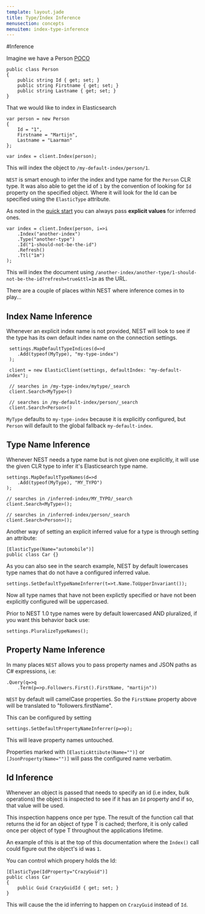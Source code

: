 ```yaml
---
template: layout.jade
title: Type/Index Inference
menusection: concepts
menuitem: index-type-inference
---
```


#Inference

Imagine we have a Person [POCO](http://en.wikipedia.org/wiki/Plain_Old_CLR_Object)
   
    public class Person
    {
        public string Id { get; set; }
        public string Firstname { get; set; }
        public string Lastname { get; set; }
    }

That we would like to index in Elasticsearch 

    var person = new Person
    {
        Id = "1",
        Firstname = "Martijn",
        Lastname = "Laarman"
    };

    var index = client.Index(person);

This will index the object to `/my-default-index/person/1`. 

`NEST` is smart enough to infer the index and type name for the `Person` CLR type. It was also able to get the id of `1` by the convention of looking for `Id` property on the specified object. Where it will look for the Id can be specified using the `ElasticType` attribute.

As noted in the [quick start](/nest/quick-start.html) you can always pass **explicit values** for inferred ones.

    var index = client.Index(person, i=>i
        .Index("another-index")
        .Type("another-type")
        .Id("1-should-not-be-the-id")
        .Refresh()
        .Ttl("1m")
    );

This will index the document using `/another-index/another-type/1-should-not-be-the-id?refresh=true&ttl=1m` as the URL. 

There are a couple of places within NEST where inference comes in to play...

## Index Name Inference

Whenever an explicit index name is not provided, NEST will look to see if the type has its own default index name on the connection settings.

     settings.MapDefaultTypeIndices(d=>d
        .Add(typeof(MyType), "my-type-index")
     );

     client = new ElasticClient(settings, defaultIndex: "my-default-index");

     // searches in /my-type-index/mytype/_search
     client.Search<MyType>()

     // searches in /my-default-index/person/_search
     client.Search<Person>()

`MyType` defaults to `my-type-index` because it is explicitly configured, but `Person` will default to the global fallback `my-default-index`.

## Type Name Inference

Whenever NEST needs a type name but is not given one explicitly, it will use the given CLR type to infer it's Elasticsearch type name.

    settings.MapDefaultTypeNames(d=>d
        .Add(typeof(MyType), "MY_TYPO")
    );
    
    // searches in /inferred-index/MY_TYPO/_search
    client.Search<MyType>();
    
    // searches in /inferred-index/person/_search
    client.Search<Person>();

Another way of setting an explicit inferred value for a type is through setting an attribute:

    [ElasticType(Name="automobile")]
    public class Car {} 

As you can also see in the search example, NEST by default lowercases type names that do not have a configured inferred value.

    settings.SetDefaultTypeNameInferrer(t=>t.Name.ToUpperInvariant());

Now all type names that have not been explictly specified or have not been explicitly configured will be uppercased.

Prior to NEST 1.0 type names were by default lowercased AND pluralized, if you want this behavior back use:

    settings.PluralizeTypeNames();

## Property Name Inference
In many places `NEST` allows you to pass property names and JSON paths as C# expressions, i.e:

    .Query(q=>q
        .Term(p=>p.Followers.First().FirstName, "martijn"))

`NEST` by default will camelCase properties. So the `FirstName` property above will be translated to "followers.firstName".

This can be configured by setting 

    settings.SetDefaultPropertyNameInferrer(p=>p);

This will leave property names untouched.

Properties marked with `[ElasticAttibute(Name="")]` or `[JsonProperty(Name="")]` will pass the configured name verbatim.

## Id Inference

Whenever an object is passed that needs to specify an id (i.e index, bulk operations) the object is inspected to see if it has an `Id` property and if so, that value will be used.

This inspection happens once per type. The result of the function call that returns the id for an object of type T is cached; therfore, it is only called once per object of type T throughout the applications lifetime.

An example of this is at the top of this documentation where the `Index()` call could figure out the object's id was `1`.

You can control which propery holds the Id:


    [ElasticType(IdProperty="CrazyGuid")]
    public class Car 
    {
        public Guid CrazyGuidId { get; set; }
    }

This will cause the the id inferring to happen on `CrazyGuid` instead of `Id`.


